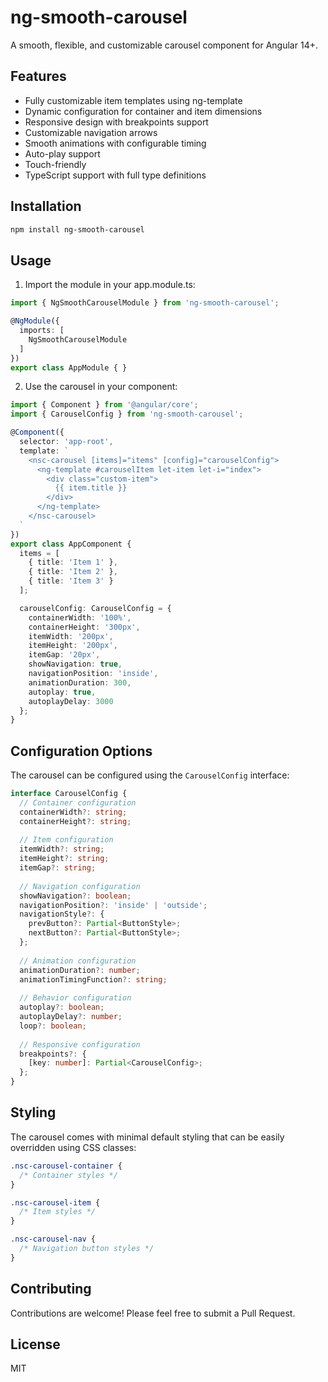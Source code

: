 # ng-smooth-carousel

A smooth, flexible, and customizable carousel component for Angular 14+.

## Features

- Fully customizable item templates using ng-template
- Dynamic configuration for container and item dimensions
- Responsive design with breakpoints support
- Customizable navigation arrows
- Smooth animations with configurable timing
- Auto-play support
- Touch-friendly
- TypeScript support with full type definitions

## Installation

```bash
npm install ng-smooth-carousel
```

## Usage

1. Import the module in your app.module.ts:

```typescript
import { NgSmoothCarouselModule } from 'ng-smooth-carousel';

@NgModule({
  imports: [
    NgSmoothCarouselModule
  ]
})
export class AppModule { }
```

2. Use the carousel in your component:

```typescript
import { Component } from '@angular/core';
import { CarouselConfig } from 'ng-smooth-carousel';

@Component({
  selector: 'app-root',
  template: `
    <nsc-carousel [items]="items" [config]="carouselConfig">
      <ng-template #carouselItem let-item let-i="index">
        <div class="custom-item">
          {{ item.title }}
        </div>
      </ng-template>
    </nsc-carousel>
  `
})
export class AppComponent {
  items = [
    { title: 'Item 1' },
    { title: 'Item 2' },
    { title: 'Item 3' }
  ];

  carouselConfig: CarouselConfig = {
    containerWidth: '100%',
    containerHeight: '300px',
    itemWidth: '200px',
    itemHeight: '200px',
    itemGap: '20px',
    showNavigation: true,
    navigationPosition: 'inside',
    animationDuration: 300,
    autoplay: true,
    autoplayDelay: 3000
  };
}
```

## Configuration Options

The carousel can be configured using the `CarouselConfig` interface:

```typescript
interface CarouselConfig {
  // Container configuration
  containerWidth?: string;
  containerHeight?: string;
  
  // Item configuration
  itemWidth?: string;
  itemHeight?: string;
  itemGap?: string;
  
  // Navigation configuration
  showNavigation?: boolean;
  navigationPosition?: 'inside' | 'outside';
  navigationStyle?: {
    prevButton?: Partial<ButtonStyle>;
    nextButton?: Partial<ButtonStyle>;
  };
  
  // Animation configuration
  animationDuration?: number;
  animationTimingFunction?: string;
  
  // Behavior configuration
  autoplay?: boolean;
  autoplayDelay?: number;
  loop?: boolean;
  
  // Responsive configuration
  breakpoints?: {
    [key: number]: Partial<CarouselConfig>;
  };
}
```

## Styling

The carousel comes with minimal default styling that can be easily overridden using CSS classes:

```css
.nsc-carousel-container {
  /* Container styles */
}

.nsc-carousel-item {
  /* Item styles */
}

.nsc-carousel-nav {
  /* Navigation button styles */
}
```

## Contributing

Contributions are welcome! Please feel free to submit a Pull Request.

## License

MIT
